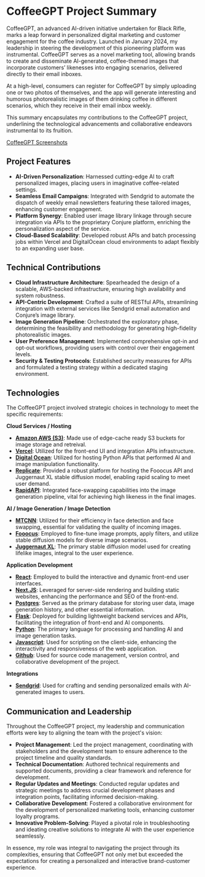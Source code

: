 # CoffeeGPT Project Summary
CoffeeGPT, an advanced AI-driven initiative undertaken for Black Rifle, marks a leap forward in personalized digital marketing and customer engagement for the coffee industry. Launched in January 2024, my leadership in steering the development of this pioneering platform was instrumental. CoffeeGPT serves as a novel marketing tool, allowing brands to create and disseminate AI-generated, coffee-themed images that incorporate customers’ likenesses into engaging scenarios, delivered directly to their email inboxes.

At a high-level, consumers can register for CoffeeGPT by simply uploading one or two photos of themselves, and the app will generate interesting and humorous photorealistic images of them drinking coffee in different scenarios, which they receive in their email inbox weekly.

This summary encapsulates my contributions to the CoffeeGPT project, underlining the technological advancements and collaborative endeavors instrumental to its fruition.

[CoffeeGPT Screenshots](https://photos.app.goo.gl/vWD6uxZYsu62DUXn8)

## Project Features
- **AI-Driven Personalization**: Harnessed cutting-edge AI to craft personalized images, placing users in imaginative coffee-related settings.
- **Seamless Email Campaigns**: Integrated with Sendgrid to automate the dispatch of weekly email newsletters featuring these tailored images, enhancing customer engagement.
- **Platform Synergy**: Enabled user image library linkage through secure integration via APIs to the proprietary Conjure platform, enriching the personalization aspect of the service.
- **Cloud-Based Scalability**: Developed robust APIs and batch processing jobs within Vercel and DigitalOcean cloud environments to adapt flexibly to an expanding user base.

## Technical Contributions
- **Cloud Infrastructure Architecture**: Spearheaded the design of a scalable, AWS-backed infrastructure, ensuring high availability and system robustness.
- **API-Centric Development**: Crafted a suite of RESTful APIs, streamlining integration with external services like Sendgrid email automation and Conjure’s image library.
- **Image Generation Pipeline**: Orchestrated the exploratory phase, determining the feasibility and methodology for generating high-fidelity photorealistic images.
- **User Preference Management**: Implemented comprehensive opt-in and opt-out workflows, providing users with control over their engagement levels.
- **Security & Testing Protocols**: Established security measures for APIs and formulated a testing strategy within a dedicated staging environment.

## Technologies

The CoffeeGPT project involved strategic choices in technology to meet the specific requirements:

**Cloud Services / Hosting**
- **[Amazon AWS (S3)](https://aws.amazon.com/)**: Made use of edge-cache ready S3 buckets for image storage and retreival.
- **[Vercel](https://vercel.com/)**: Utilized for the front-end UI and integration APIs infrastructure.
- **[Digital Ocean](https://www.digitalocean.com)**: Utilized for hosting Python APIs that performed AI and image manipulation functionality. 
- **[Replicate](https://replicate.com/)**: Provided a robust platform for hosting the Fooocus API and Juggernaut XL stable diffusion model, enabling rapid scaling to meet user demand.
- **[RapidAPI](https://rapidapi.com/)**: Integrated face-swapping capabilities into the image generation pipeline, vital for achieving high likeness in the final images.

**AI / Image Generation / Image Detection**
- **[MTCNN](https://github.com/ipazc/mtcnn)**: Utilized for their efficiency in face detection and face swapping, essential for validating the quality of incoming images.
- **[Fooocus](https://github.com/lllyasviel/Fooocus)**: Employed to fine-tune image prompts, apply filters, and utilize stable diffusion models for diverse image scenarios.
- **[Juggernaut XL](https://huggingface.co/stablediffusionapi/juggernaut-xl)**: The primary stable diffusion model used for creating lifelike images, integral to the user experience.

**Application Development**
- **[React](https://react.dev/)**: Employed to build the interactive and dynamic front-end user interfaces.
- **[Next.JS](https://vercel.com/solutions/nextjs)**: Leveraged for server-side rendering and building static websites, enhancing the performance and SEO of the front-end.
- **[Postgres](https://www.postgresql.org/)**: Served as the primary database for storing user data, image generation history, and other essential information.
- **[Flask](https://github.com/pallets/flask)**: Deployed for building lightweight backend services and APIs, facilitating the integration of front-end and AI components.
- **[Python](https://www.python.org/)**: The primary language for processing and handling AI and image generation tasks.
- **[Javascript](https://ecma-international.org/publications-and-standards/standards/ecma-262/)**: Used for scripting on the client-side, enhancing the interactivity and responsiveness of the web application.
- **[Github](https://github.com/)**: Used for source code management, version control, and collaborative development of the project.

**Integrations**
- **[Sendgrid](https://www.sendgrid.com/)**: Used for crafting and sending personalized emails with AI-generated images to users.


## Communication and Leadership

Throughout the CoffeeGPT project, my leadership and communication efforts were key to aligning the team with the project's vision:

- **Project Management**: Led the project management, coordinating with stakeholders and the development team to ensure adherence to the project timeline and quality standards.
- **Technical Documentation**: Authored technical requirements and supported documents, providing a clear framework and reference for development.
- **Regular Updates and Meetings**: Conducted regular updates and strategic meetings to address crucial development phases and integration points, facilitating informed decision-making.
- **Collaborative Development**: Fostered a collaborative environment for the development of personalized marketing tools, enhancing customer loyalty programs.
- **Innovative Problem-Solving**: Played a pivotal role in troubleshooting and ideating creative solutions to integrate AI with the user experience seamlessly.

In essence, my role was integral to navigating the project through its complexities, ensuring that CoffeeGPT not only met but exceeded the expectations for creating a personalized and interactive brand-customer experience.
